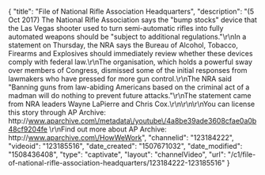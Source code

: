 {
    "title": "File of National Rifle Association Headquarters",
    "description": "(5 Oct 2017) The National Rifle Association says the \"bump stocks\" device that the Las Vegas shooter used to turn semi-automatic rifles into fully automated weapons should be \"subject to additional regulations.\"\r\nIn a statement on Thursday, the NRA says the Bureau of Alcohol, Tobacco, Firearms and Explosives should immediately review whether these devices comply with federal law.\r\nThe organisation, which holds a powerful sway over members of Congress, dismissed some of the initial responses from lawmakers who have pressed for more gun control.\r\nThe NRA said \"Banning guns from law-abiding Americans based on the criminal act of a madman will do nothing to prevent future attacks.\"\r\nThe statement came from NRA leaders Wayne LaPierre and Chris Cox.\r\n\r\n\r\nYou can license this story through AP Archive: http:\/\/www.aparchive.com\/metadata\/youtube\/4a8be39ade3608cfae0a0b48cf9204fe \r\nFind out more about AP Archive: http:\/\/www.aparchive.com\/HowWeWork",
    "channelid": "123184222",
    "videoid": "123185516",
    "date_created": "1507671032",
    "date_modified": "1508436408",
    "type": "captivate",
    "layout": "channelVideo",
    "url": "\/c1\/file-of-national-rifle-association-headquarters\/123184222-123185516"
}